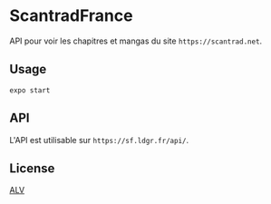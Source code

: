 # ScantradFrance
API pour voir les chapitres et mangas du site `https://scantrad.net`.

## Usage
```
expo start
```

## API
L'API est utilisable sur `https://sf.ldgr.fr/api/`.

## License
[ALV](LICENSE)